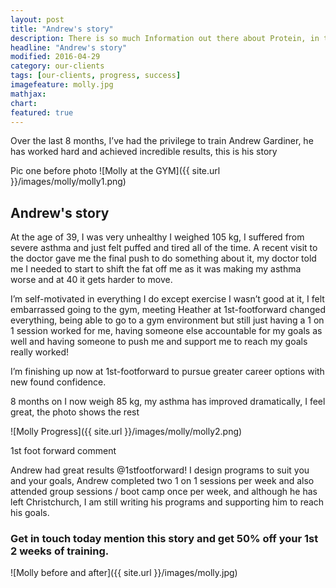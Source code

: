 ```yaml
---
layout: post
title: "Andrew's story"
description: There is so much Information out there about Protein, in this blog I explain all you need to know and have also added 13 High in Protein foods I recommend that you should include in your diet
headline: "Andrew's story"
modified: 2016-04-29
category: our-clients
tags: [our-clients, progress, success]
imagefeature: molly.jpg
mathjax: 
chart:
featured: true
---
```


Over the last 8 months, I’ve had the privilege to train Andrew Gardiner, he has worked hard and achieved incredible results, this is his story

Pic one before photo
![Molly at the GYM]({{ site.url }}/images/molly/molly1.png)

## Andrew's story

At the age of 39, I was very unhealthy I weighed 105 kg, I suffered from severe asthma and just felt puffed and tired all of the time. A recent visit to the doctor gave me the final push to do something about it, my doctor told me I needed to start to shift the fat off me as it was making my asthma worse and at 40 it gets harder to move.

I’m self-motivated in everything I do except exercise I wasn’t good at it, I felt embarrassed going to the gym, meeting Heather at 1st-footforward changed everything, being able to go to a gym environment but still just having a 1 on 1 session worked for me, having someone else accountable for my goals as well and having someone to push me and support me to reach my goals really worked!

I’m finishing up now at 1st-footforward to pursue greater career options with new found confidence.

8 months on I now weigh 85 kg, my asthma has improved dramatically, I feel great, the photo shows the rest

![Molly Progress]({{ site.url }}/images/molly/molly2.png)

1st foot forward comment

Andrew had great results @1stfootforward! I design programs to suit you and your goals, Andrew completed two 1 on 1 sessions per week and also attended group sessions / boot camp once per week, and although he has left Christchurch, I am still writing his programs and supporting him to reach his goals.

### Get in touch today mention this story and get 50% off your 1st 2 weeks of training.

![Molly before and after]({{ site.url }}/images/molly.jpg)










